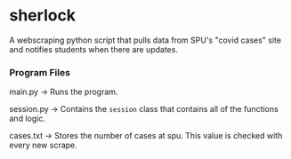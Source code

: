 # sherlock
A webscraping python script that pulls data from SPU's "covid cases" site and notifies students when there are updates.

### Program Files
main.py -> Runs the program.

session.py -> Contains the `session` class that contains all of the functions and logic.

cases.txt -> Stores the number of cases at spu. This value is checked with every new scrape.
